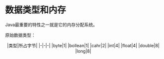 # 数据类型和内存

Java最重要的特性之一就是它的内存分配系统。

原始数据类型：

<div align="center">

|类型|所占字节|
|-|-|-|
|byte|1|
|bollean|1|
|cahr|2|
|int|4|
|float|4|
|double|8|
|long|8|